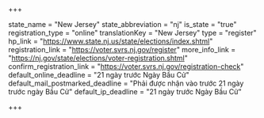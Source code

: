+++

state_name = "New Jersey"
state_abbreviation = "nj"
is_state = "true"
registration_type = "online"
translationKey = "New Jersey"
type = "register"
hp_link = "https://www.state.nj.us/state/elections/index.shtml"
registration_link = "https://voter.svrs.nj.gov/register"
more_info_link = "https://nj.gov/state/elections/voter-registration.shtml"
confirm_registration_link = "https://voter.svrs.nj.gov/registration-check"
default_online_deadline = "21 ngày trước Ngày Bầu Cử"
default_mail_postmarked_deadline = "Phải được nhận vào trước 21 ngày trước ngày Bầu Cử"
default_ip_deadline = "21 ngày trước Ngày Bầu Cử"

+++